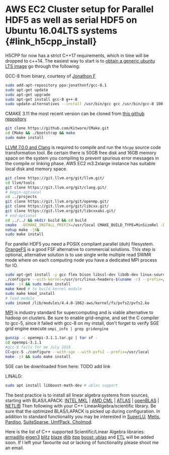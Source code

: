 <!---
 Copyright (c) 2018 vargaconsulting, Toronto,ON Canada
 Author: Varga, Steven <steven@vargaconsulting.ca>
--->


AWS EC2 Cluster setup for Parallel HDF5 as well as serial HDF5 on Ubuntu 16.04LTS systems {#link_h5cpp_install}
====================================================================================================

H5CPP for now has a strict C++17 requirements, which in time will be dropped to c++14. The easiest way to start is to [obtain a generic ubuntu LTS image](https://cloud-images.ubuntu.com/locator/ec2/) go through the following:

GCC-8  from binary, courtesy of [Jonathon F](https://launchpad.net/~jonathonf)
```bash
sudo add-apt-repository ppa:jonathonf/gcc-8.1 
sudo apt-get update 
sudo apt-get upgrade
sudo apt-get install gcc-8 g++-8
sudo update-alternatives --install /usr/bin/gcc gcc /usr/bin/gcc-8 100 --slave /usr/bin/g++ g++ /usr/bin/g++-8
```
CMAKE 3.11 the most recent version can be cloned from [this github repository](https://github.com/Kitware/CMake)
```bash
git clone https://github.com/Kitware/CMake.git
cd CMake && ./bootstrap && make
sudo make install
```

[LLVM 7.0.0 and Clang](http://llvm.org/docs/GettingStarted.html#checkout ) is required to compile and run the `h5cpp` source code transformation tool. Be certain there is 50GB free disk and 16GB memory space on the system you compiling to prevent spurious error messages in the compile or linking phase.  AWS EC2 m3.2xlarge instance has suitable local disk and memory space.
```bash
git clone https://git.llvm.org/git/llvm.git/
cd llvm/tools
git clone https://git.llvm.org/git/clang.git/
# begin-optional
cd ../projects
git clone https://git.llvm.org/git/openmp.git/
git clone https://git.llvm.org/git/libcxx.git/
git clone https://git.llvm.org/git/libcxxabi.git/
# end-optional
cd ../../ && mkdir build && cd build
cmake  -DCMAKE_INSTALL_PREFIX=/usr/local CMAKE_BUILD_TYPE=MinSizeRel -DLLVM_TARGETS_TO_BUILD=X86  ../llvm
nohup make -j8&
sudo make install
```

For parellel HDF5 you need a POSIX compliant parallel (duh) filesystem. [OrangeFS](https://s3.amazonaws.com/download.orangefs.org/current/source/orangefs-2.9.7.tar.gz) is a good FSF alternative to commercial solutions. This step is optional, alternative solution is to use single write multiple read SWMR mode where 
on each computing node you have a dedicated MPI process for IO. 
```bash
sudo apt-get install -y gcc flex bison libssl-dev libdb-dev linux-source perl make autoconf linux-headers-`uname -r` zip openssl automake autoconf patch g++ libattr1-dev
./configure --with-kernel=/usr/src/linux-headers-$(uname -r) --prefix=/usr/local --enable-shared
make -j4 && sudo make install
make kmod # to build kernel module
sudo make kmod_install
# load module
sudo insmod /lib/modules/4.4.0-1062-aws/kernel/fs/pvfs2/pvfs2.ko
```

[MPI](openmpi.org) is industry standard for supercomputing and is viable alternative to hadoop on clusters. Be sure to enable grid-engine, and set the C compiler to gcc-5, since it failed with gcc-8 on my install, don't forget to verify SGE grid engine execute `ompi_info | grep gridengine`

```bash
gunzip -c openmpi-3.1.1.tar.gz | tar xf -
cd openmpi-3.1.1
#gcc-8 fails for me July 2018
CC=gcc-5 ./configure --with-sge --with-pvfs2 --prefix=/usr/local
make -j4 && sudo make install
```

SGE can be downloaded from here: TODO add link

LINALG:

```bash 
sudo apt install libboost-math-dev # ublas support
```
The best practice is to install all linear algebra systems from sources, starting with BLAS/LAPACK: 
[INTEL MKL][100] | [AMD CML][101] | [ATLAS][102] | [openBLAS][103] | [NETLIB][104] Then following with your C++ LinearAlgebra/scientific library. Be sure that the optimized BLAS/LAPACK is picked up during configuration. In addition to standard functionality you may be interested in 
[SuperLU][200], [Metis][201], [Pardiso][202], [SuiteSparse, UmfPack, Cholmod][203].

Here is the list of C++ supported Scientific/Linear Algebra libraries:
[armadillo][10] [eigen3][12] [blitz][13] [blaze][16] [dlib][15] [itpp][14] [boost: ublas][11] and [ETL][17] will be added soon. If I left your favourite out or lacking of functionality please shoot me an email.


[10]: http://arma.sourceforge.net/
[11]: http://www.boost.org/doc/libs/1_66_0/libs/numeric/ublas/doc/index.html
[12]: http://eigen.tuxfamily.org/index.php?title=Main_Page#Documentation
[13]: https://sourceforge.net/projects/blitz/
[14]: https://sourceforge.net/projects/itpp/
[15]: http://dlib.net/linear_algebra.html
[16]: https://bitbucket.org/blaze-lib/blaze
[17]: https://github.com/wichtounet/etl

[100]: https://software.intel.com/en-us/mkl
[101]: https://en.wikipedia.org/wiki/AMD_Core_Math_Library
[102]: http://math-atlas.sourceforge.net/
[103]: https://www.openblas.net/
[104]: http://www.netlib.org/blas/
[200]: http://crd-legacy.lbl.gov/~xiaoye/SuperLU/
[201]: http://glaros.dtc.umn.edu/gkhome/metis/metis/overview
[202]: https://www.pardiso-project.org/
[203]: http://faculty.cse.tamu.edu/davis/suitesparse.html

